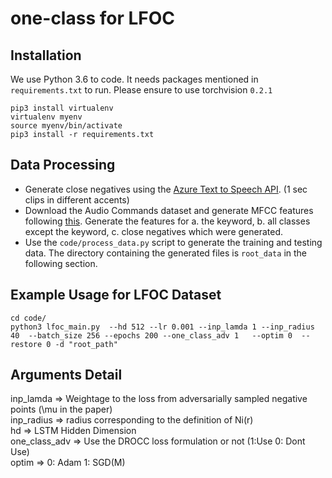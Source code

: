 # one-class for LFOC 

## Installation
We use Python 3.6 to code. It needs packages mentioned in `requirements.txt` to run. Please ensure to use torchvision `0.2.1`
```
pip3 install virtualenv
virtualenv myenv
source myenv/bin/activate
pip3 install -r requirements.txt
```

## Data Processing
* Generate close negatives using the [Azure Text to Speech API](https://docs.microsoft.com/en-us/azure/cognitive-services/speech-service/rest-text-to-speech). (1 sec clips in different accents)
* Download the Audio Commands dataset and generate MFCC features following [this](https://github.com/microsoft/EdgeML/tree/master/examples/pytorch/FastCells/KWS-training). Generate the features for a. the keyword, b. all classes except the keyword, c. close negatives which were generated.
* Use the `code/process_data.py` script to generate the training and testing data. The directory containing the generated files is `root_data` in the following section.

## Example Usage for LFOC Dataset
```
cd code/   
python3 lfoc_main.py  --hd 512 --lr 0.001 --inp_lamda 1 --inp_radius 40  --batch_size 256 --epochs 200 --one_class_adv 1   --optim 0  --restore 0 -d "root_path"
```

## Arguments Detail
inp_lamda => Weightage to the loss from adversarially sampled negative points (\mu in the paper)  
inp_radius => radius corresponding to the definition of Ni(r)  
hd => LSTM Hidden Dimension  
one_class_adv => Use the DROCC loss formulation or not (1:Use  0: Dont Use)  
optim => 0: Adam   1: SGD(M)  

